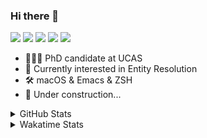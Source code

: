 ### Hi there 👋

[![](https://img.shields.io/badge/-Email-325180?logo=maildotru&logoColor=white&style=flat-square)](mailto:wang@tianshu.me)
[![](https://img.shields.io/badge/-GitHub-black?logo=GitHub&style=flat-square)](https://github.com/tshu-w)
[![](https://img.shields.io/badge/-Telegram-26a5e4?labelColor=fafafa&logo=telegram&style=flat-square)](https://t.me/tshu_w) 
[![](https://img.shields.io/badge/-Twitter-1da1f2?logo=Twitter&logoColor=white&style=flat-square)](https://twitter.com/tshu_w)
[![](https://komarev.com/ghpvc/?username=tshu-w&color=blueviolet&style=flat-square)]()



- 🧑🏻‍🎓 PhD candidate at UCAS
- 🔭 Currently interested in Entity Resolution
- 🛠 macOS & Emacs & ZSH
- 🚧 Under construction...

<details>

<summary>GitHub Stats</summary>

![Tianshu's GitHub stats](https://github-readme-stats.vercel.app/api?username=tshu-w&show_icons=true&theme=buefy&count_private=true)
  
</details>


<details>
  <summary>Wakatime Stats</summary>

  Currently, files accessed by tramp cannot be tracked by wakatime, see https://github.com/wakatime/wakatime-mode/issues/27
  <br>
  
<!--START_SECTION:waka-->
**I'm an Early 🐤** 

```text
🌞 Morning    23 commits     ██░░░░░░░░░░░░░░░░░░░░░░░   8.91% 
🌆 Daytime    138 commits    █████████████░░░░░░░░░░░░   53.49% 
🌃 Evening    91 commits     ████████░░░░░░░░░░░░░░░░░   35.27% 
🌙 Night      6 commits      ░░░░░░░░░░░░░░░░░░░░░░░░░   2.33%

```
📅 **I'm Most Productive on Saturday** 

```text
Monday       53 commits     █████░░░░░░░░░░░░░░░░░░░░   20.54% 
Tuesday      58 commits     █████░░░░░░░░░░░░░░░░░░░░   22.48% 
Wednesday    24 commits     ██░░░░░░░░░░░░░░░░░░░░░░░   9.3% 
Thursday     10 commits     █░░░░░░░░░░░░░░░░░░░░░░░░   3.88% 
Friday       19 commits     █░░░░░░░░░░░░░░░░░░░░░░░░   7.36% 
Saturday     72 commits     ███████░░░░░░░░░░░░░░░░░░   27.91% 
Sunday       22 commits     ██░░░░░░░░░░░░░░░░░░░░░░░   8.53%

```


📊 **This Week I Spent My Time On** 

```text
💬 Programming Languages: 
Emacs Lisp               25 hrs 3 mins       ██████████████████░░░░░░░   72.77% 
sh                       6 hrs 5 mins        ████░░░░░░░░░░░░░░░░░░░░░   17.67% 
Org                      2 hrs 41 mins       ██░░░░░░░░░░░░░░░░░░░░░░░   7.84% 
Other                    31 mins             ░░░░░░░░░░░░░░░░░░░░░░░░░   1.55% 
Git                      3 mins              ░░░░░░░░░░░░░░░░░░░░░░░░░   0.18%

🔥 Editors: 
Emacs                    28 hrs 20 mins      ████████████████████░░░░░   82.33% 
Zsh                      6 hrs 5 mins        ████░░░░░░░░░░░░░░░░░░░░░   17.67%

🐱‍💻 Projects: 
emacs                    25 hrs 28 mins      ██████████████████░░░░░░░   73.99% 
Terminal                 4 hrs 17 mins       ███░░░░░░░░░░░░░░░░░░░░░░   12.46% 
Unknown Project          3 hrs 10 mins       ██░░░░░░░░░░░░░░░░░░░░░░░   9.22% 
universal_ie             1 hr 4 mins         ░░░░░░░░░░░░░░░░░░░░░░░░░   3.11% 
dotfiles                 24 mins             ░░░░░░░░░░░░░░░░░░░░░░░░░   1.21%

💻 Operating System: 
Mac                      31 hrs 38 mins      ███████████████████████░░   91.93% 
Linux                    2 hrs 46 mins       ██░░░░░░░░░░░░░░░░░░░░░░░   8.07%

```

**I Mostly Code in Python** 

```text
Python                   6 repos             ████████░░░░░░░░░░░░░░░░░   31.58% 
JavaScript               3 repos             ████░░░░░░░░░░░░░░░░░░░░░   15.79% 
HTML                     2 repos             ██░░░░░░░░░░░░░░░░░░░░░░░   10.53% 
Emacs Lisp               2 repos             ██░░░░░░░░░░░░░░░░░░░░░░░   10.53% 
TeX                      2 repos             ██░░░░░░░░░░░░░░░░░░░░░░░   10.53%

```



 Last Updated on 20/10/2021
<!--END_SECTION:waka-->
</details>
